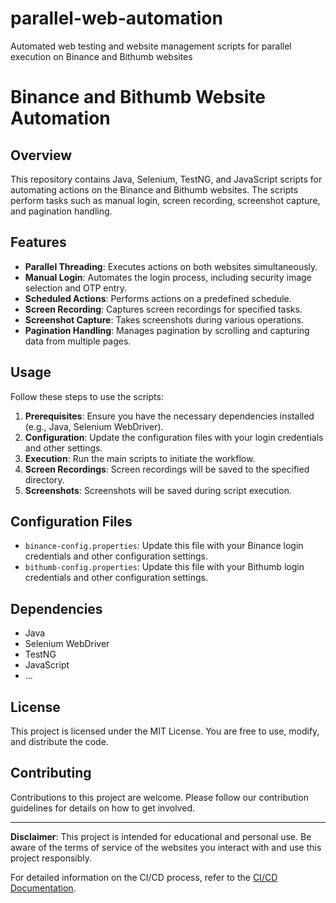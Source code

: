 # parallel-web-automation
Automated web testing and website management scripts for parallel execution on Binance and Bithumb websites

# Binance and Bithumb Website Automation

## Overview
This repository contains Java, Selenium, TestNG, and JavaScript scripts for automating actions on the Binance and Bithumb websites. The scripts perform tasks such as manual login, screen recording, screenshot capture, and pagination handling.

## Features
- **Parallel Threading**: Executes actions on both websites simultaneously.
- **Manual Login**: Automates the login process, including security image selection and OTP entry.
- **Scheduled Actions**: Performs actions on a predefined schedule.
- **Screen Recording**: Captures screen recordings for specified tasks.
- **Screenshot Capture**: Takes screenshots during various operations.
- **Pagination Handling**: Manages pagination by scrolling and capturing data from multiple pages.

## Usage
Follow these steps to use the scripts:

1. **Prerequisites**: Ensure you have the necessary dependencies installed (e.g., Java, Selenium WebDriver).
2. **Configuration**: Update the configuration files with your login credentials and other settings.
3. **Execution**: Run the main scripts to initiate the workflow.
4. **Screen Recordings**: Screen recordings will be saved to the specified directory.
5. **Screenshots**: Screenshots will be saved during script execution.

## Configuration Files
- `binance-config.properties`: Update this file with your Binance login credentials and other configuration settings.
- `bithumb-config.properties`: Update this file with your Bithumb login credentials and other configuration settings.

## Dependencies
- Java
- Selenium WebDriver
- TestNG
- JavaScript
- ...

## License
This project is licensed under the MIT License. You are free to use, modify, and distribute the code.

## Contributing
Contributions to this project are welcome. Please follow our contribution guidelines for details on how to get involved.

---

**Disclaimer**: This project is intended for educational and personal use. Be aware of the terms of service of the websites you interact with and use this project responsibly.

For detailed information on the CI/CD process, refer to the [CI/CD Documentation](/docs/cicd-docs.md).

